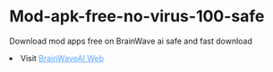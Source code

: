# Mod-apk-free-no-virus-100-safe
Download mod apps free on BrainWave ai safe and fast download 
<li>Visit <a href="https://brainwaveai.net" style="color: #58a6ff;"> BrainWaveAI Web</a></li>
